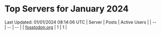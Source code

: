 # Top Servers for January 2024
Last Updated: 01/01/2024 08:14:06 UTC
| Server | Posts | Active Users |
| -- | -- | -- |
| [fosstodon.org](https://fosstodon.org/tags/PowerShell) | 1 | 1 |
